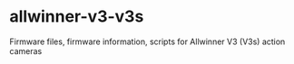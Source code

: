 # allwinner-v3-v3s
 Firmware files, firmware information, scripts for Allwinner V3 (V3s) action cameras
